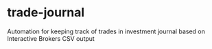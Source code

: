 # trade-journal
Automation for keeping track of trades in investment journal based on Interactive Brokers CSV output
